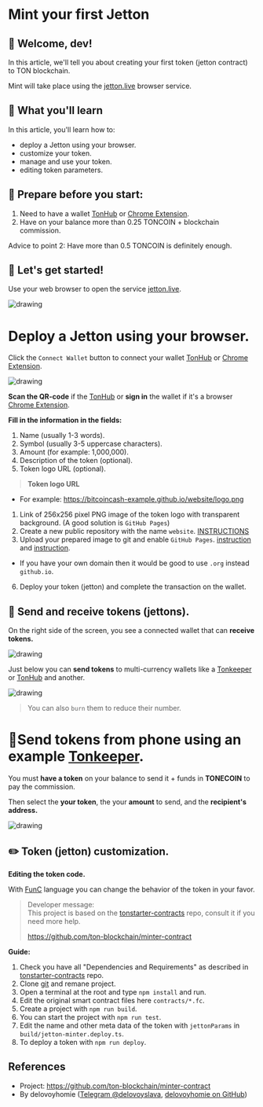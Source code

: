 # Mint your first Jetton

## 👋 Welcome, dev!

In this article, we'll tell you about creating your first token (jetton contract) to TON blockchain.

Mint will take place using the [jetton.live](https://www.jetton.live) browser service.

## 📖 What you'll learn

In this article, you'll learn how to:

- deploy a Jetton using your browser.
- customize your token.
- manage and use your token.
- editing token parameters.


## 📌 Prepare before you start:

1. Need to have a wallet [TonHub](https://ton.app/wallets/tonhub-wallet) or [Chrome Extension](https://ton.app/wallets/chrome-plugin).
2. Have on your balance more than 0.25 TONCOIN + blockchain commission. 

Advice to point 2: Have more than 0.5 TONCOIN is definitely enough.

## 🚀 Let's get started!

Use your web browser to open the service [jetton.live](https://www.jetton.live).

<img src="/img/tutorials/Jetton/jetton-main-page.png" alt="drawing"/>

# Deploy a Jetton using your browser.

Click the `Connect Wallet` button to connect your wallet [TonHub](https://ton.app/wallets/tonhub-wallet) or [Chrome Extension](https://ton.app/wallets/chrome-plugin).

<img src="/img/tutorials/Jetton/jetton-connect-wallet.png" alt="drawing"/>

**Scan the QR-code** if the [TonHub](https://ton.app/wallets/tonhub-wallet) or **sign in** the wallet if it's a browser [Chrome Extension](https://ton.app/wallets/chrome-plugin).

**Fill in the information in the fields:**
1. Name (usually 1-3 words).
2. Symbol (usually 3-5 uppercase characters).
3. Amount (for example: 1,000,000).
4. Description of the token (optional).
5. Token logo URL (optional).

> **Token logo URL**   
 - For example: https://bitcoincash-example.github.io/website/logo.png
 1. Link of 256x256 pixel PNG image of the token logo with transparent background. 
    (A good solution is `GitHub Pages`)
 2. Create a new public repository with the name `website`. [INSTRUCTIONS](https://docs.github.com/en/organizations/collaborating-with-groups-in-organizations/creating-a-new-organization-from-scratch)
 3. Upload your prepared image to git and enable `GitHub Pages`. [instruction](https://docs.github.com/en/pages/getting-started-with-github-pages/creating-a-github-pages-site) and [instruction](https://docs.github.com/en/repositories/working-with-files/managing-files/adding-a-file-to-a-repository).
 - If you have your own domain then it would be good to use `.org` instead `github.io`.

 6. Deploy your token (jetton) and complete the transaction on the wallet.




 ## 💸 Send and receive tokens (jettons).
 On the right side of the screen, you see a connected wallet that can **receive tokens.**

 <img src="/img/tutorials/Jetton/jetton-receive-tokens.png" alt="drawing"/>

 Just below you can **send tokens** to multi-currency wallets like a [Tonkeeper](https://tonkeeper.com/) or [TonHub](https://ton.app/wallets/tonhub-wallet) and another.

 <img src="/img/tutorials/Jetton/jetton-send-tokens.png" alt="drawing"/>

 >  You can also `burn` them to reduce their number.

 # 📱Send tokens from phone using an example [Tonkeeper](https://tonkeeper.com/).

 You must **have a token** on your balance to send it + funds in **TONECOIN** to pay the commission.

Then select the **your token**, the your **amount** to send, and the **recipient's address.**

<img src="/img/tutorials/Jetton/jetton-send-tutorial.png" alt="drawing"/>

 ## ✏️ Token (jetton) customization.

 **Editing the token code.**

 With [FunC](https://ton.org/docs/#/func) language you can change the behavior of the token in your favor.

 >Developer message:    
 >This project is based on the [tonstarter-contracts](https://github.com/ton-defi-org/tonstarter-contracts) repo, consult it if you need more help.
 >
 >https://github.com/ton-blockchain/minter-contract

 **Guide:**
 1. Check you have all "Dependencies and Requirements" as described in [tonstarter-contracts](https://github.com/ton-defi-org/tonstarter-contracts) repo.
 2. Clone [git](https://github.com/ton-blockchain/minter-contract) and remane project. 
 3. Open a terminal at the root and type `npm install` and run.
 4. Edit the original smart contract files here `contracts/*.fc`.
 5. Create a project with `npm run build`. 
 6. You can start the project with `npm run test`.
 7. Edit the name and other meta data of the token with `jettonParams` in `build/jetton-minter.deploy.ts`.
 8. To deploy a token with `npm run deploy`.

 
## References

 - Project: https://github.com/ton-blockchain/minter-contract
 - By delovoyhomie ([Telegram @delovoyslava](https://t.me/delovoyslava), [delovoyhomie on GitHub](https://github.com/delovoyhomie))
